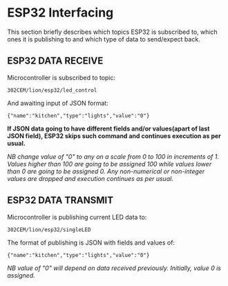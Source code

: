 # ESP32 Interfacing

This section briefly describes which topics ESP32 is subscribed to, which ones it is publishing to and which type of data to send/expect back.

## ESP32 DATA RECEIVE

Microcontroller is subscribed to topic:

	302CEM/lion/esp32/led_control

And awaiting input of JSON format:

	{"name":"kitchen","type":"lights","value":"0"}

**If JSON data going to have different fields and/or values(apart of last JSON field), ESP32 skips such command and continues execution as per usual.**

*NB change value of "0" to any on a scale from 0 to 100 in increments of 1. Values higher than 100 are going to be assigned 100 while values lower than 0 are going to be assigned 0. Any non-numerical or non-integer values are dropped and execution continues as per usual.*




## ESP32 DATA TRANSMIT

Microcontroller is publishing current LED data to:

	302CEM/lion/esp32/singleLED

The format of publishing is JSON with fields and values of:
	
	{"name":"kitchen","type":"lights","value":"0"}

*NB value of "0" will depend on data received previously. Initially, value 0 is assigned.*

